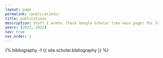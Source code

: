 ```yaml
---
layout: page
permalink: /publications/
title: publications
description: Stuff I wrote. Check Google Scholar (see main page) for fully updated list.
years: [2023, 2022]
nav: true
nav_order: 1
---
```

<!-- _pages/publications.md -->
<div class="publications">

{% bibliography -f {{ site.scholar.bibliography }} %}

</div>

